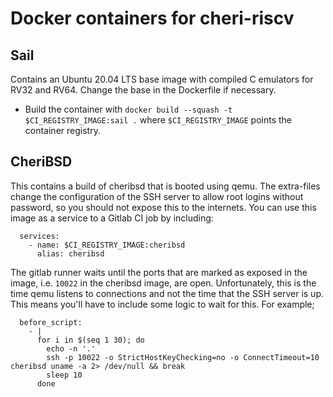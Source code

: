 # Docker containers for cheri-riscv

## Sail

Contains an Ubuntu 20.04 LTS base image with compiled C emulators
for RV32 and RV64. Change the base in the Dockerfile if necessary.

- Build the container with
  ```docker build --squash -t $CI_REGISTRY_IMAGE:sail .```
  where `$CI_REGISTRY_IMAGE` points the container registry.


## CheriBSD

This contains a build of cheribsd that is booted using qemu. The
extra-files change the configuration of the SSH server to allow root
logins without password, so you should not expose this to the
internets. You can use this image as a service to a Gitlab CI job
by including:


```
  services:
    - name: $CI_REGISTRY_IMAGE:cheribsd
      alias: cheribsd
```

The gitlab runner waits until the ports that are marked as exposed in
the image, i.e. `10022` in the cheribsd image, are open.
Unfortunately, this is the time qemu listens to connections and not
the time that the SSH server is up. This means you'll have to include
some logic to wait for this. For example;

```
  before_script:
    - |
      for i in $(seq 1 30); do
        echo -n '.'
        ssh -p 10022 -o StrictHostKeyChecking=no -o ConnectTimeout=10 cheribsd uname -a 2> /dev/null && break
        sleep 10
      done
```
